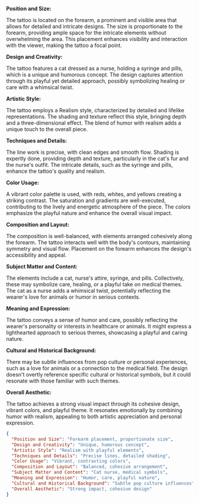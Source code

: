 **Position and Size:**  
   
The tattoo is located on the forearm, a prominent and visible area that allows for detailed and intricate designs. The size is proportionate to the forearm, providing ample space for the intricate elements without overwhelming the area. This placement enhances visibility and interaction with the viewer, making the tattoo a focal point.  
   
**Design and Creativity:**  
   
The tattoo features a cat dressed as a nurse, holding a syringe and pills, which is a unique and humorous concept. The design captures attention through its playful yet detailed approach, possibly symbolizing healing or care with a whimsical twist.  
   
**Artistic Style:**  
   
The tattoo employs a Realism style, characterized by detailed and lifelike representations. The shading and texture reflect this style, bringing depth and a three-dimensional effect. The blend of humor with realism adds a unique touch to the overall piece.  
   
**Techniques and Details:**  
   
The line work is precise, with clean edges and smooth flow. Shading is expertly done, providing depth and texture, particularly in the cat's fur and the nurse's outfit. The intricate details, such as the syringe and pills, enhance the tattoo's quality and realism.  
   
**Color Usage:**  
   
A vibrant color palette is used, with reds, whites, and yellows creating a striking contrast. The saturation and gradients are well-executed, contributing to the lively and energetic atmosphere of the piece. The colors emphasize the playful nature and enhance the overall visual impact.  
   
**Composition and Layout:**  
   
The composition is well-balanced, with elements arranged cohesively along the forearm. The tattoo interacts well with the body's contours, maintaining symmetry and visual flow. Placement on the forearm enhances the design's accessibility and appeal.  
   
**Subject Matter and Content:**  
   
The elements include a cat, nurse's attire, syringe, and pills. Collectively, these may symbolize care, healing, or a playful take on medical themes. The cat as a nurse adds a whimsical twist, potentially reflecting the wearer's love for animals or humor in serious contexts.  
   
**Meaning and Expression:**  
   
The tattoo conveys a sense of humor and care, possibly reflecting the wearer's personality or interests in healthcare or animals. It might express a lighthearted approach to serious themes, showcasing a playful and caring nature.  
   
**Cultural and Historical Background:**  
   
There may be subtle influences from pop culture or personal experiences, such as a love for animals or a connection to the medical field. The design doesn't overtly reference specific cultural or historical symbols, but it could resonate with those familiar with such themes.  
   
**Overall Aesthetic:**  
   
The tattoo achieves a strong visual impact through its cohesive design, vibrant colors, and playful theme. It resonates emotionally by combining humor with realism, appealing to both artistic appreciation and personal expression.  
   
```json  
{  
  "Position and Size": "Forearm placement, proportionate size",  
  "Design and Creativity": "Unique, humorous concept",  
  "Artistic Style": "Realism with playful elements",  
  "Techniques and Details": "Precise lines, detailed shading",  
  "Color Usage": "Vibrant, contrasting colors",  
  "Composition and Layout": "Balanced, cohesive arrangement",  
  "Subject Matter and Content": "Cat nurse, medical symbols",  
  "Meaning and Expression": "Humor, care, playful nature",  
  "Cultural and Historical Background": "Subtle pop culture influences",  
  "Overall Aesthetic": "Strong impact, cohesive design"  
}  
```
